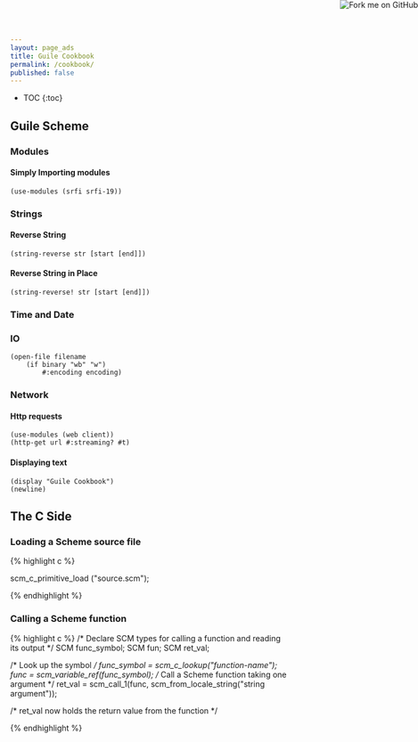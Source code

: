 ```yaml
---
layout: page_ads
title: Guile Cookbook
permalink: /cookbook/
published: false
---
```


* TOC
{:toc}

## Guile Scheme

### Modules

#### Simply Importing modules

    (use-modules (srfi srfi-19))

### Strings

#### Reverse String
    (string-reverse str [start [end]])

#### Reverse String in Place
    (string-reverse! str [start [end]])

### Time and Date

### IO
    (open-file filename
        (if binary "wb" "w")
            #:encoding encoding)


### Network

#### Http requests
    (use-modules (web client))
    (http-get url #:streaming? #t)

#### Displaying text
    (display "Guile Cookbook")
    (newline)

## The C Side

### Loading a Scheme source file
{% highlight c %}

scm_c_primitive_load ("source.scm");

{% endhighlight %}

### Calling a Scheme function
{% highlight c %}
/* Declare SCM types for calling a function and reading its output */
SCM func_symbol;
SCM fun;
SCM ret_val;

/* Look up the symbol */
func_symbol = scm_c_lookup("function-name");
func = scm_variable_ref(func_symbol);
/* Call a Scheme function taking one argument */
ret_val = scm_call_1(func, scm_from_locale_string("string argument"));

/* ret_val now holds the return value from the function */

{% endhighlight %}

<a href="https://github.com/pasoev/guile-cookbook"><img style="position: absolute; top: 0; right: 0; border: 0;" src="https://camo.githubusercontent.com/365986a132ccd6a44c23a9169022c0b5c890c387/68747470733a2f2f73332e616d617a6f6e6177732e636f6d2f6769746875622f726962626f6e732f666f726b6d655f72696768745f7265645f6161303030302e706e67" alt="Fork me on GitHub" data-canonical-src="https://s3.amazonaws.com/github/ribbons/forkme_right_red_aa0000.png"></a>
